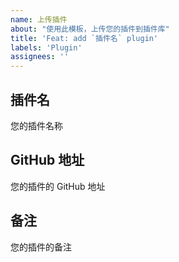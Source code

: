 ```yaml
---
name: 上传插件
about: "使用此模板，上传您的插件到插件库"
title: 'Feat: add `插件名` plugin'
labels: 'Plugin'
assignees: ''
---
```


## 插件名

您的插件名称

## GitHub 地址

您的插件的 GitHub 地址

## 备注

您的插件的备注
